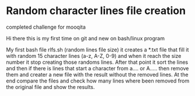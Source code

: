 # Random character lines file creation
completed challenge for mooqita

Hi there this is my first time on git and new on bash/linux program

My first bash file rlfs.sh (random lines file size) it creates a *.txt file that fill it with random 15 character lines (a-z, A-Z, 0-9)
and when it reach the size number it stop creating those randoms lines.
After that point it sort the lines and then if there is lines that start a character from a.... or A.....
then remove them and creater a new file with the result without the removed lines.
At the end compare the files and check how many lines where been removed from the original file and show the results.  
